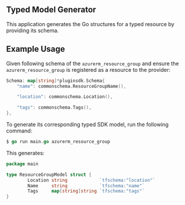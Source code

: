 ## Typed Model Generator

This application generates the Go structures for a typed resource by providing its schema.

## Example Usage

Given following schema of the `azurerm_resource_group` and ensure the `azurerm_resource_group` is registered as a resource to the provider:

```go
Schema: map[string]*pluginsdk.Schema{
    "name": commonschema.ResourceGroupName(),

    "location": commonschema.Location(),

    "tags": commonschema.Tags(),
},
```

To generate its corresponding typed SDK model, run the following command:

```go
$ go run main.go azurerm_resource_group
```

This generates:

```go
package main

type ResourceGroupModel struct {
        Location string            `tfschema:"location"`
        Name     string            `tfschema:"name"`
        Tags     map[string]string `tfschema:"tags"`
}
```
